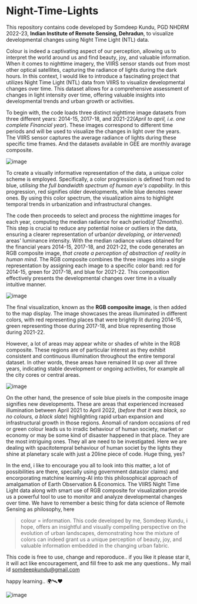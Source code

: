 # Night-Time-Lights
This repository contains code developed by Somdeep Kundu, PGD NHDRM 2022-23, **Indian Institute of Remote Sensing, Dehradun**, to visualize developmental changes using Night Time Light (NTL) data.



Colour is indeed a captivating aspect of our perception, allowing us to interpret the world around us and find beauty, joy, and valuable information. When it comes to nighttime imagery, the VIIRS sensor stands out from most other optical satellites, capturing the radiance of lights during the dark hours. In this context, I would like to introduce a fascinating project that utilizes Night Time Light (NTL) data from VIIRS to visualize developmental changes over time. This dataset allows for a comprehensive assessment of changes in light intensity over time, offering valuable insights into developmental trends and urban growth or activities.

To begin with, the code loads three distinct nighttime image datasets from three different years: 2014-15, 2017-18, and 2021-22(_April to april, i.e. one complete Financial year_). These images correspond to different time periods and will be used to visualize the changes in light over the years. The VIIRS sensor captures the average radiance of lights during these specific time frames. And the datasets available in GEE are monthly avarage composite.

![image](https://github.com/zomm0095/Night-Time-Lights/assets/62704009/1b99351e-47e6-4856-863d-624229eb750c)

To create a visually informative representation of the data, a unique color scheme is employed. Specifically, a color progression is defined from red to blue, _utilising the full bandwidth spectrum of human eye's capability_. In this progression, red signifies older developments, while blue denotes newer ones. By using this color spectrum, the visualization aims to highlight temporal trends in urbanization and infrastructural changes.

The code then proceeds to select and process the nighttime images for each year, computing the median radiance for each period(_of 12months_). This step is crucial to reduce any potential noise or outliers in the data, ensuring a clearer representation of urban(_or developing, or intervened_) areas' luminance intensity. With the median radiance values obtained for the financial years 2014-15, 2017-18, and 2021-22, the code generates an RGB composite image, _that create a perception of abstraction of reality in human mind_. The RGB composite combines the three images into a single representation by assigning each image to a specific color band: red for 2014-15, green for 2017-18, and blue for 2021-22. This composition effectively presents the developmental changes over time in a visually intuitive manner.

![image](https://github.com/zomm0095/Night-Time-Lights/assets/62704009/c538b7ea-1f2e-48dc-adaf-310b31309fbc)

The final visualization, known as the **RGB composite image**, is then added to the map display. The image showcases the areas illuminated in different colors, with red representing places that were brightly lit during 2014-15, green representing those during 2017-18, and blue representing those during 2021-22.

However, a lot of areas may appear white or shades of white in the RGB composite. These regions are of particular interest as they exhibit consistent and continuous illumination throughout the entire temporal dataset. In other words, these areas have remained lit up over all three years, indicating stable development or ongoing activities, for example all the city cores or central areas.

![image](https://github.com/zomm0095/Night-Time-Lights/assets/62704009/a2f7fad5-40d6-4990-b686-c4594aa8f56f)

On the other hand, the presence of sole blue pixels in the composite image signifies new developments. These are areas that experienced increased illumination between April 2021 to April 2022, (_before that it was black, so no colours, a black slate_) highlighting rapid urban expansion and infrastructural growth in those regions. Anomali of random occasions of red or green colour leads us to irradic behaviour of human society, market or economy or may be some kind of disaster happened in that place. They are the most intriguing ones. They all are need to be investigated. Here we are dealing with spacitotempral behaviour of human societ by the lights they shine at planetary scale with just a 20line piece of code. Huge thing, yes?

In the end, i like to encourage you all to look into this matter, a lot of possibilities are there, specially using government datas(or claims) and encorporating matchine learning-AI into this philosophical approach of amalgamation of Earth Observation & Economics. The VIIRS Night Time Light data along with smart use of RGB composite for visualization provide us a powerful tool to use to monitor and analyze developmental changes over time. We have to remember a besic thing for data science of Remote Sensing as philosophy, here
> colour = information.
This code developed by me, Somdeep Kundu, i hope, offers an insightful and visually compelling perspective on the evolution of urban landscapes, demonstrating how the mixture of colors can indeed grant us a unique perception of beauty, joy, and valuable information embedded in the changing urban fabric. 



This code is free to use, change and reporoduce.. if you like it please star it, it will act like encouragement, and fill free to ask me any questions.. My mail id somdeepkundu@gmail.com

happy learning.. 🌍🛰️❤️



![image](https://github.com/zomm0095/Night-Time-Lights/assets/62704009/91fa52a5-ced1-44fc-b9b2-436bc2f3ed9d)

